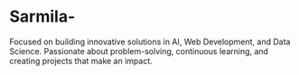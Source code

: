 # Sarmila-
Focused on building innovative solutions in AI, Web Development, and Data Science. Passionate about problem-solving, continuous learning, and creating projects that make an impact.
